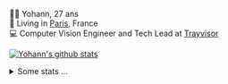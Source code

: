<p>
  👨🏻 <bold>Yohann</bold>, 27 ans<br/>
  💼 Living in <a href="https://www.google.com/maps?q=paris">Paris</a>, France<br/>
  💻 Computer Vision Engineer and Tech Lead at <a href="https://trayvisor.com/">Trayvisor</a><br/>
</p>

<a href="https://github.com/anuraghazra/github-readme-stats"><img align="center" src="https://github-readme-stats-go94hl40s-yohann84l.vercel.app//api?username=yohann84L&show_icons=true&include_all_commits=true" alt="Yohann's github stats" /> </a>


<details>
  <summary>Some stats ...</summary><br/>
  

<!--START_SECTION:waka-->
![Code Time](http://img.shields.io/badge/Code%20Time-766%20hrs%2047%20mins-blue)

![Profile Views](http://img.shields.io/badge/Profile%20Views-3-blue)

**🐱 My GitHub Data** 

> 📦 440.6 kB Used in GitHub's Storage 
 > 
> 🏆 595 Contributions in the Year 2023
 > 
> 🚫 Not Opted to Hire
 > 
> 📜 24 Public Repositories 
 > 
> 🔑 21 Private Repositories 
 > 
**I'm an Early 🐤** 

```text
🌞 Morning                12360 commits       ████████░░░░░░░░░░░░░░░░░   30.82 % 
🌆 Daytime                22989 commits       ██████████████░░░░░░░░░░░   57.33 % 
🌃 Evening                4589 commits        ███░░░░░░░░░░░░░░░░░░░░░░   11.44 % 
🌙 Night                  160 commits         ░░░░░░░░░░░░░░░░░░░░░░░░░   00.40 % 
```
📅 **I'm Most Productive on Wednesday** 

```text
Monday                   7641 commits        █████░░░░░░░░░░░░░░░░░░░░   19.06 % 
Tuesday                  7434 commits        █████░░░░░░░░░░░░░░░░░░░░   18.54 % 
Wednesday                8935 commits        ██████░░░░░░░░░░░░░░░░░░░   22.28 % 
Thursday                 8545 commits        █████░░░░░░░░░░░░░░░░░░░░   21.31 % 
Friday                   7084 commits        ████░░░░░░░░░░░░░░░░░░░░░   17.67 % 
Saturday                 150 commits         ░░░░░░░░░░░░░░░░░░░░░░░░░   00.37 % 
Sunday                   309 commits         ░░░░░░░░░░░░░░░░░░░░░░░░░   00.77 % 
```


📊 **This Week I Spent My Time On** 

```text
🕑︎ Time Zone: Europe/Paris

💬 Programming Languages: 
Python                   4 hrs 31 mins       ███████████████░░░░░░░░░░   58.89 % 
JavaScript               2 hrs 33 mins       ████████░░░░░░░░░░░░░░░░░   33.26 % 
SQL                      19 mins             █░░░░░░░░░░░░░░░░░░░░░░░░   04.27 % 
YAML                     8 mins              ░░░░░░░░░░░░░░░░░░░░░░░░░   01.74 % 
HTTP Request             5 mins              ░░░░░░░░░░░░░░░░░░░░░░░░░   01.19 % 

🔥 Editors: 
PyCharm                  3 hrs 52 mins       █████████████░░░░░░░░░░░░   50.48 % 
WebStorm                 2 hrs 33 mins       ████████░░░░░░░░░░░░░░░░░   33.26 % 
VS Code                  1 hr 14 mins        ████░░░░░░░░░░░░░░░░░░░░░   16.26 % 

💻 Operating System: 
Mac                      7 hrs 40 mins       █████████████████████████   100.00 % 
```

**I Mostly Code in Python** 

```text
Python                   20 repos            █████████████░░░░░░░░░░░░   51.28 % 
Jupyter Notebook         4 repos             ███░░░░░░░░░░░░░░░░░░░░░░   10.26 % 
HTML                     2 repos             █░░░░░░░░░░░░░░░░░░░░░░░░   05.13 % 
JavaScript               2 repos             █░░░░░░░░░░░░░░░░░░░░░░░░   05.13 % 
Shell                    1 repo              █░░░░░░░░░░░░░░░░░░░░░░░░   02.56 % 
```




 Last Updated on 18/09/2023 00:26:11 UTC
<!--END_SECTION:waka-->

